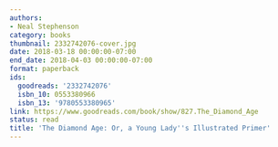 ```yaml
---
authors:
- Neal Stephenson
category: books
thumbnail: 2332742076-cover.jpg
date: 2018-03-18 00:00:00-07:00
end_date: 2018-04-03 00:00:00-07:00
format: paperback
ids:
  goodreads: '2332742076'
  isbn_10: 0553380966
  isbn_13: '9780553380965'
link: https://www.goodreads.com/book/show/827.The_Diamond_Age
status: read
title: 'The Diamond Age: Or, a Young Lady''s Illustrated Primer'
---
```

